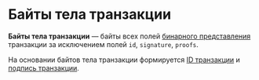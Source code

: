 # Байты тела транзакции

**Байты тела транзакции** — байты всех полей [бинарного представления](/ru/blockchain/binary-format/transaction-binary-format) транзакции за исключением полей `id`, `signature`, `proofs`.

На основании байтов тела транзакции формируется [ID транзакции](/ru/blockchain/transaction/transaction-id) и [подпись транзакции](/ru/blockchain/transaction/transaction-signature).
